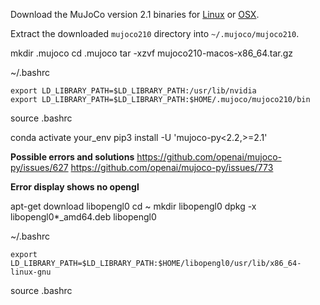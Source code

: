 

Download the MuJoCo version 2.1 binaries for [Linux](https://mujoco.org/download/mujoco210-linux-x86_64.tar.gz) or [OSX](https://mujoco.org/download/mujoco210-macos-x86_64.tar.gz).

Extract the downloaded `mujoco210` directory into `~/.mujoco/mujoco210`.

mkdir .mujoco
cd .mujoco
tar -xzvf mujoco210-macos-x86_64.tar.gz

~/.bashrc

```hb
export LD_LIBRARY_PATH=$LD_LIBRARY_PATH:/usr/lib/nvidia
export LD_LIBRARY_PATH=$LD_LIBRARY_PATH:$HOME/.mujoco/mujoco210/bin
```
source .bashrc

conda activate your_env
pip3 install -U 'mujoco-py<2.2,>=2.1'



**Possible errors and solutions**
https://github.com/openai/mujoco-py/issues/627
https://github.com/openai/mujoco-py/issues/773

**Error display shows no opengl**

apt-get download libopengl0
cd ~
mkdir libopengl0
dpkg -x libopengl0*_amd64.deb libopengl0

~/.bashrc

```
export LD_LIBRARY_PATH=$LD_LIBRARY_PATH:$HOME/libopengl0/usr/lib/x86_64-linux-gnu
```
source .bashrc